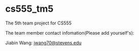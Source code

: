 # cs555_tm5
The 5th team project for CS555 

The team member contact infomation(Please add yourself's): 

Jiabin Wang: jwang70@stevens.edu 


